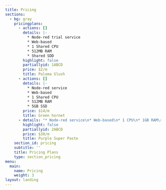 ```yaml
---
title: Pricing
sections:
  - bg: gray
    pricingplans:
      - actions: []
        details: |-
          * Node-red trial service
          * Web-based
          * 1 Shared CPU
          * 512MB RAM
          * Shared SDD
        highlight: false
        partiallyid: 1ABCD
        price: $2/m
        title: Paloma Slush
      - actions: []
        details: |-
          * Node-red service
          * Web-based
          * 1 Shared CPU
          * 512MB RAM
          * 5GB SSD
        price: $14/m
        title: Green hornet
      - details: "* Node-red service\n* Web-based\n* 1 CPU\n* 1GB RAM\r\n* 5GB SSD"
        highlight: false
        partiallyid: 2ABCD
        price: $30/m
        title: Purple Super Paste
    section_id: pricing
    subtitle: ''
    title: Pricing Plans
    type: section_pricing
menu:
  main:
    name: Pricing
    weight: 3
layout: landing
---
```


